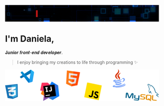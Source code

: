 <img src="./assets/hello.gif" style="display:block;float:none;margin-left:auto;margin-right:auto" />

# I'm Daniela, 

𝐉𝒖𝒏𝒊𝒐𝒓 𝒇𝒓𝒐𝒏𝒕-𝒆𝒏𝒅 𝒅𝒆𝒗𝒆𝒍𝒐𝒑𝒆𝒓.

> I enjoy bringing my creations to life through programming ✨

![technologies](assets/technologies.png)